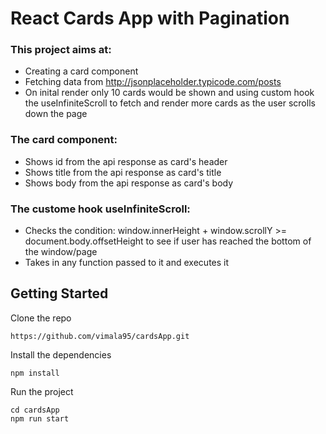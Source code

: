# React Cards App with Pagination

### This project aims at:

- Creating a card component
- Fetching data from http://jsonplaceholder.typicode.com/posts
- On inital render only 10 cards would be shown and using custom hook the useInfiniteScroll to fetch and render more cards as the user scrolls down the page

### The card component:

- Shows id from the api response as card's header
- Shows title from the api response as card's title
- Shows body from the api response as card's body

### The custome hook useInfiniteScroll:

- Checks the condition: window.innerHeight + window.scrollY >= document.body.offsetHeight to see if user has reached the bottom of the window/page
- Takes in any function passed to it and executes it

## Getting Started

Clone the repo

```
https://github.com/vimala95/cardsApp.git
```

Install the dependencies

```
npm install
```

Run the project

```
cd cardsApp
npm run start
```
